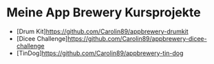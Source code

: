 # Meine App Brewery Kursprojekte
- [Drum Kit]https://github.com/Carolin89/appbrewery-drumkit
- [Dicee Challenge]https://github.com/Carolin89/appbrewery-dicee-challenge
-  [TinDog]https://github.com/Carolin89/appbrewery-tin-dog
